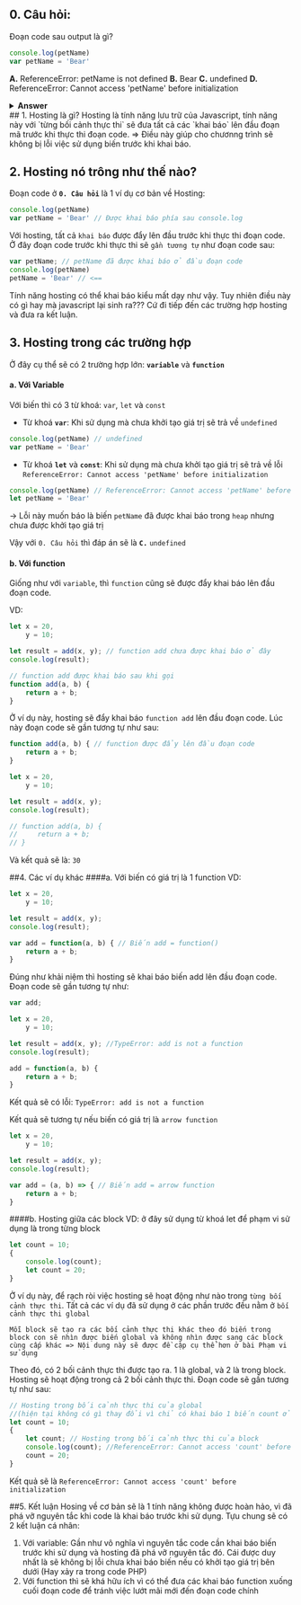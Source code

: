 ## 0. Câu hỏi:
Đoạn code sau output là gì?
``` javascript
console.log(petName)
var petName = 'Bear'
```
<b>A.</b> ReferenceError: petName is not defined
<b>B.</b> Bear
<b>C.</b> undefined
<b>D.</b> ReferenceError: Cannot access 'petName' before initialization
<details><summary><b>Answer</b></summary>
C
</details>
## 1. Hosting là gì?
Hosting là tính năng lưu trữ của Javascript, tính năng này với `từng bối cảnh thực thi` sẽ đưa tất cả các `khai báo` lên đầu đoạn mã trước khi thực thi đoạn code.
=> Điều này giúp cho chươnng trình sẽ không bị lỗi việc sử dụng biến trước khi khai báo.

## 2. Hosting nó trông như thế nào?
Đoạn code ở <b>`0. Câu hỏi`</b> là 1 ví dụ cơ bản về Hosting:
```javascript
console.log(petName)
var petName = 'Bear' // Được khai báo phía sau console.log
```
Với hosting, tất cả `khai báo` được đẩy lên đầu trước khi thực thi đoạn code. Ở đây đoạn code trước khi thực thi sẽ `gần tương tự` như đoạn code sau:
```javascript
var petName; // petName đã được khai báo ở đầu đoạn code
console.log(petName)
petName = 'Bear' // <==
```
Tính năng hosting có thể khai báo kiểu mất dạy như vậy. Tuy nhiên điều này có gì hay mà javascript lại sinh ra??? Cứ đi tiếp đến các trường hợp hosting và đưa ra kết luận.

## 3. Hosting trong các trường hợp
Ở đây cụ thể sẽ có 2 trường hợp lớn: <b>`variable`</b> và <b>`function`</b>
#### a. Với Variable
Với biến thì có 3 từ khoá: `var`, `let` và `const`
- Từ khoá <b>`var`</b>:
Khi sử dụng mà chưa khởi tạo giá trị sẽ trả về `undefined`
```javascript
console.log(petName) // undefined
var petName = 'Bear'
```
- Từ khoá <b>`let`</b> và <b>`const`</b>:
Khi sử dụng mà chưa khởi tạo giá trị sẽ trả về lỗi `ReferenceError: Cannot access 'petName' before initialization`
```javascript
console.log(petName) // ReferenceError: Cannot access 'petName' before initialization
let petName = 'Bear'
```

-> Lỗi này muốn báo là biến `petName` đã được khai báo trong `heap` nhưng chưa được khởi tạo giá trị

Vậy với `0. Câu hỏi` thì đáp án sẽ là <b>`C.`</b> `undefined`

#### b. Với function
Giống như với `variable`, thì `function` cũng sẽ được đẩy khai báo lên đầu đoạn code.

VD: 
```javascript
let x = 20,
    y = 10;

let result = add(x, y); // function add chưa được khai báo ở đây
console.log(result);

// function add được khai báo sau khi gọi
function add(a, b) {
    return a + b;
}
```

Ở ví dụ này, hosting sẽ đẩy khai báo `function add` lên đầu đoạn code. Lúc này đoạn code sẽ gần tương tự như sau:
```javascript
function add(a, b) { // function được đẩy lên đầu đoạn code
    return a + b;
}

let x = 20,
    y = 10;

let result = add(x, y);
console.log(result);

// function add(a, b) {
//     return a + b;
// }
```
Và kết quả sẽ là: `30`

##4. Các ví dụ khác
####a. Với biến có giá trị là 1 function
VD: 
```javascript
let x = 20,
    y = 10;

let result = add(x, y);
console.log(result);

var add = function(a, b) { // Biến add = function()
    return a + b;
}
```
Đúng như khải niệm thì hosting sẽ khai báo biến add lên đầu đoạn code. Đoạn code sẽ gần tương tự như:
```javascript
var add;

let x = 20,
    y = 10;

let result = add(x, y); //TypeError: add is not a function
console.log(result);

add = function(a, b) {
    return a + b;
}
```
Kết quả sẽ có lỗi:  `TypeError: add is not a function`

Kết quả sẽ tương tự nếu biến có giá trị là `arrow function`
```javascript
let x = 20,
    y = 10;

let result = add(x, y);
console.log(result);

var add = (a, b) => { // Biến add = arrow function
    return a + b;
}
```

####b. Hosting giữa các block
VD: ở đây sử dụng từ khoá let để phạm vi sử dụng là trong từng block 
```javascript
let count = 10;
{
    console.log(count);
    let count = 20;
}
```
Ở ví dụ này, để rạch ròi việc hosting sẽ hoạt động như nào trong `từng bối cảnh thực thi`.
Tất cả các ví dụ đã sử dụng ở các phần trước đều nằm ở `bối cảnh thực thi global`

`Mỗi block sẽ tạo ra các bối cảnh thực thi khác theo đó biến trong block con sẽ nhìn được biến global và không nhìn được sang các block cùng cấp khác => Nội dung này sẽ được đề cập cụ thể hơn ở bài Phạm vi sử dụng`

Theo đó, có 2 bối cảnh thực thi được tạo ra. 1 là global, và 2 là trong block. Hosting sẽ hoạt động trong cả 2 bối cảnh thực thi.
Đoạn code sẽ gần tương tự như sau:
```javascript
// Hosting trong bối cảnh thực thi của global
//(hiện tại không có gì thay đổi vì chỉ có khai báo 1 biến count ở let count = 10)
let count = 10;
{
    let count; // Hosting trong bối cảnh thực thi của block
    console.log(count); //ReferenceError: Cannot access 'count' before initialization
    count = 20;
}
```
Kết quả sẽ là `ReferenceError: Cannot access 'count' before initialization`

##5. Kết luận
Hosing về cơ bản sẽ là 1 tính năng không được hoàn hảo, vì đã phá vỡ nguyên tắc khi code là khai báo trước khi sử dụng. Tựu chung sẽ có 2 kết luận cá nhân:
1. Với variable: Gần như vô nghĩa vì nguyên tắc code cần khai báo biến trước khi sử dụng và hosting đã phá vỡ nguyên tắc đó. Cái được duy nhất là sẽ không bị lỗi chưa khai báo biến nếu có khởi tạo giá trị bên dưới (Hay xảy ra trong code PHP)
2. Với function thì sẽ khá hữu ích vì có thể đưa các khai báo function xuống cuối đoạn code để tránh việc lướt mãi mới đến đoạn code chính

<b></b>
```javascript
```
